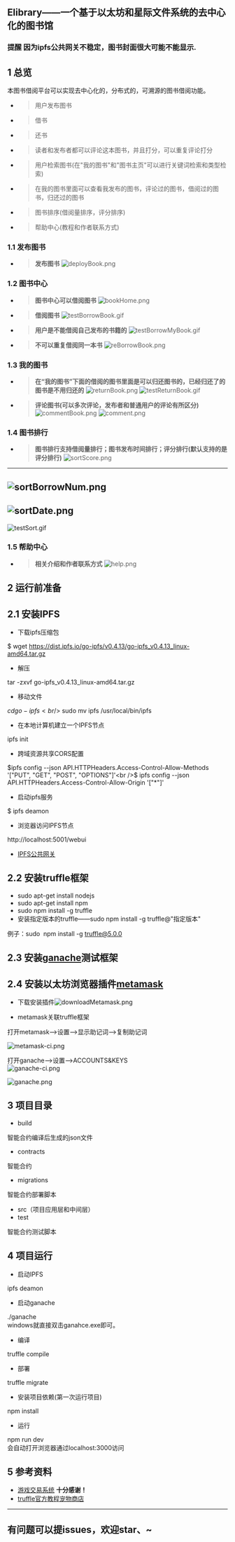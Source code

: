 ## Elibrary——一个基于以太坊和星际文件系统的去中心化的图书馆
### 提醒  因为ipfs公共网关不稳定，图书封面很大可能不能显示.

## 1 总览
本图书借阅平台可以实现去中心化的，分布式的，可溯源的图书借阅功能。
* >用户发布图书
* >借书
* >还书
* >读者和发布者都可以评论这本图书，并且打分，可以重复评论打分
* >用户检索图书(在"我的图书"和"图书主页"可以进行关键词检索和类型检索)
* >在我的图书里面可以查看我发布的图书，评论过的图书，借阅过的图书，归还过的图书
* >图书排序(借阅量排序，评分排序)
* >帮助中心(教程和作者联系方式)

### 1.1 发布图书
* >**发布图书**
![deployBook.png](https://github.com/wongnoubo/Elibrary/blob/master/docs/deployBook.png)

### 1.2 图书中心
* >**图书中心可以借阅图书**
![bookHome.png](https://github.com/wongnoubo/Elibrary/blob/master/docs/bookHome.png)

* >**借阅图书**
![testBorrowBook.gif](https://github.com/wongnoubo/Elibrary/blob/master/docs/testBorrowBook.gif)

* >**用户是不能借阅自己发布的书籍的**
![testBorrowMyBook.gif](https://github.com/wongnoubo/Elibrary/blob/master/docs/testBorrowMyBook.gif)

* >**不可以重复借阅同一本书**
![reBorrowBook.png](https://github.com/wongnoubo/Elibrary/blob/master/docs/reBorrowedBook.png)
### 1.3 我的图书
* >**在“我的图书”下面的借阅的图书里面是可以归还图书的，已经归还了的图书是不用归还的**
![returnBook.png](https://github.com/wongnoubo/Elibrary/blob/master/docs/returnBook.png)
![testReturnBook.gif](https://github.com/wongnoubo/Elibrary/blob/master/docs/testReturnBook.gif)
* >**评论图书(可以多次评论，发布者和普通用户的评论有所区分)**
![commentBook.png](https://github.com/wongnoubo/Elibrary/blob/master/docs/commentBook.png)
![comment.png](https://github.com/wongnoubo/Elibrary/blob/master/docs/comment.png)
### 1.4 图书排行
* >**图书排行支持借阅量排行；图书发布时间排行；评分排行(默认支持的是评分排行)**
![sortScore.png](https://github.com/wongnoubo/Elibrary/blob/master/docs/sortScore.png)
---
![sortBorrowNum.png](https://github.com/wongnoubo/Elibrary/blob/master/docs/sortBorrowNum.png)
---
![sortDate.png](https://github.com/wongnoubo/Elibrary/blob/master/docs/sortDate.png)
---
![testSort.gif](https://github.com/wongnoubo/Elibrary/blob/master/docs/testSort.gif)

### 1.5 帮助中心
* >**相关介绍和作者联系方式**
![help.png](https://github.com/wongnoubo/Elibrary/blob/master/docs/help.png)


## 2 运行前准备

<a name="8e98bd52"></a>
## 2.1 安装IPFS
* 下载ipfs压缩包

$ wget https://dist.ipfs.io/go-ipfs/v0.4.13/go-ipfs_v0.4.13_linux-amd64.tar.gz
* 解压

tar -zxvf go-ipfs_v0.4.13_linux-amd64.tar.gz
* 移动文件

$cd go-ipfs<br />$ sudo mv ipfs /usr/local/bin/ipfs
* 在本地计算机建立一个IPFS节点

ipfs init
* 跨域资源共享CORS配置

$ipfs config --json API.HTTPHeaders.Access-Control-Allow-Methods '["PUT", "GET", "POST", "OPTIONS"]'<br />$ ipfs config --json API.HTTPHeaders.Access-Control-Allow-Origin '["*"]'<br />
* 启动ipfs服务

$ ipfs deamon

* 浏览器访问IPFS节点

http://localhost:5001/webui
* [IPFS公共网关](https://ipfs.github.io/public-gateway-checker/)


<a name="f15fc2c3"></a>
## 2.2 安装truffle框架
* sudo apt-get install nodejs
* sudo apt-get install npm
* sudo npm install -g truffle
* 安装指定版本的truffle——sudo npm install -g truffle@"指定版本"

例子：sudo  npm install -g truffle@5.0.0


<a name="b9063e78"></a>
## 2.3 安装[ganache](https://truffleframework.com/ganache)测试框架

<a name="1dfd2bcd"></a>
## 2.4 安装以太坊浏览器插件[metamask](https://chrome.google.com/webstore/category/extensions)

* 下载安装插件![downloadMetamask.png](https://github.com/wongnoubo/Eshop/blob/master/images/downloadMetamask.png)

* metamask关联truffle框架

打开metamask——>设置——>显示助记词——>复制助记词

![metamask-ci.png](https://cdn.nlark.com/yuque/0/2019/png/237720/1553528051852-bcebf7c1-55fa-4fb5-b9d8-d1b27d7e45d3.png#align=left&display=inline&height=753&name=metamask-ci.png&originHeight=753&originWidth=452&size=22224&status=done&width=452)


打开ganache——>设置——>ACCOUNTS&KEYS<br />
![ganache-ci.png](https://github.com/wongnoubo/Elibrary/blob/master/docs/ganache-ci.png)


![ganache.png](https://github.com/wongnoubo/Elibrary/blob/master/docs/ganache.png)



<a name="d0617cd1"></a>
## 3 项目目录
* build

智能合约编译后生成的json文件
* contracts

智能合约
* migrations

智能合约部署脚本
* src（项目应用层和中间层）
* test

智能合约测试脚本

<a name="733d6c7b"></a>
## 4 项目运行
* 启动IPFS

ipfs deamon
* 启动ganache

./ganache<br />windows就直接双击ganahce.exe即可。
* 编译

truffle compile
* 部署

truffle migrate
* 安装项目依赖(第一次运行项目)

npm install
* 运行

npm run dev<br />会自动打开浏览器通过localhost:3000访问



<a name="8382c147"></a>
## 5 参考资料
* [游戏交易系统](https://github.com/littleredhat1997/Egame) **十分感谢！**
* [truffle官方教程宠物商店](https://truffleframework.com/tutorials/pet-shop)

---
有问题可以提issues，欢迎star、~
---



